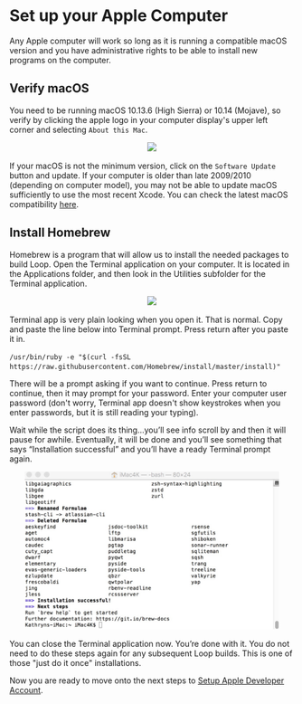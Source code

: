 # Set up your Apple Computer

Any Apple computer will work so long as it is running a compatible macOS version and you have administrative rights to be able to install new programs on the computer.

## Verify macOS

You need to be running macOS 10.13.6 (High Sierra) or 10.14 (Mojave), so verify by clicking the apple logo in your computer display's upper left corner and selecting `About this Mac`.

<p align="center">
<img src="../img/macOS.png" width="450">
</p>

If your macOS is not the minimum version, click on the `Software Update` button and update.  If your computer is older than late 2009/2010 (depending on computer model), you may not be able to update macOS sufficiently to use the most recent Xcode.  You can check the latest macOS compatibility [here](https://www.apple.com/macos/how-to-upgrade/#hardware-requirements).

## Install Homebrew

Homebrew is a program that will allow us to install the needed packages to build Loop.  Open the Terminal application on your computer.  It is located in the Applications folder, and then look in the Utilities subfolder for the Terminal application.

<p align="center">
<img src="../img/terminal.png" width="550">
</p>

Terminal app is very plain looking when you open it.  That is normal. Copy and paste the line below into Terminal prompt.  Press return after you paste it in.

`/usr/bin/ruby -e "$(curl -fsSL https://raw.githubusercontent.com/Homebrew/install/master/install)"`

There will be a prompt asking if you want to continue.  Press return to continue, then it may prompt for your password.  Enter your computer user password (don't worry, Terminal app doesn't show keystrokes when you enter passwords, but it is still reading your typing).  

Wait while the script does its thing...you’ll see info scroll by and then it will pause for awhile.  Eventually, it will be done and you’ll see something that says “Installation successful” and you’ll have a ready Terminal prompt again.

<p align="center">
<img src="../img/carthage.jpg" width="450">
</p>

You can close the Terminal application now.  You’re done with it.  You do not need to do these steps again for any subsequent Loop builds. This is one of those "just do it once" installations.

Now you are ready to move onto the next steps to [Setup Apple Developer Account](https://loopkit.github.io/loopdocs/build/build-developer/).
